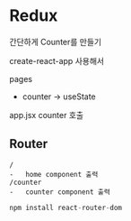 # Redux

간단하게 Counter를 만들기

create-react-app 사용해서

pages

-   counter -> useState

app.jsx
counter 호출

## Router

```
/
-   home component 출력
/counter
-   counter component 출력
```

```js
npm install react-router-dom
```
